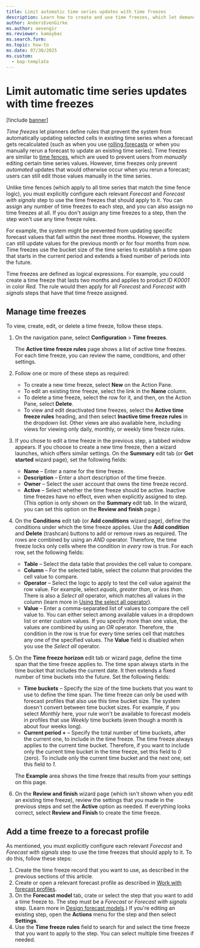 ```yaml
---
title: Limit automatic time series updates with time freezes
description: Learn how to create and use time freezes, which let demand planning managers define rules that prevent the system from automatically updating time series values that are associated with a specified time span.
author: AndersEvenGirke
ms.author: aevengir
ms.reviewer: kamaybac
ms.search.form: 
ms.topic: how-to
ms.date: 07/30/2025
ms.custom: 
  - bap-template
---
```


# Limit automatic time series updates with time freezes

[!include [banner](../includes/banner.md)]

*Time freezes* let planners define rules that prevent the system from automatically updating selected cells in existing time series when a forecast gets recalculated (such as when you use [rolling forecasts](rolling-forecasts.md) or when you manually rerun a forecast to update an existing time series). Time freezes are similar to [time fences](time-fences.md), which are used to prevent users from *manually* editing certain time series values. However, time freezes only prevent *automated* updates that would otherwise occur when you rerun a forecast; users can still edit those values manually in the time series.

Unlike time fences (which apply to all time series that match the time fence logic), you must explicitly configure each relevant *Forecast* and *Forecast with signals* step to use the time freezes that should apply to it. You can assign any number of time freezes to each step, and you can also assign no time freezes at all. If you don't assign any time freezes to a step, then the step won't use any time freeze rules.

For example, the system might be prevented from updating specific forecast values that fall within the next three months. However, the system can still update values for the previous month or for four months from now. Time freezes use the bucket size of the time series to establish a time span that starts in the current period and extends a fixed number of periods into the future.

Time freezes are defined as logical expressions. For example, you could create a time freeze that lasts two months and applies to product ID *K0001* in color *Red*. The rule would then apply for all *Forecast* and *Forecast with signals* steps that have that time freeze assigned.

## Manage time freezes

To view, create, edit, or delete a time freeze, follow these steps.

1. On the navigation pane, select **Configuration** \> **Time freezes**.

    The **Active time freeze rules** page shows a list of active time freezes. For each time freeze, you can review the name, conditions, and other settings.

1. Follow one or more of these steps as required:

    - To create a new time freeze, select **New** on the Action Pane.
    - To edit an existing time freeze, select the link in the **Name** column.
    - To delete a time freeze, select the row for it, and then, on the Action Pane, select **Delete**.
    - To view and edit deactivated time freezes, select the **Active time freeze rules** heading, and then select **Inactive time freeze rules** in the dropdown list. Other views are also available here, including views for viewing only daily, monthly, or weekly time freeze rules.

1. If you chose to edit a time freeze in the previous step, a tabbed window appears. If you choose to create a new time freeze, then a wizard launches, which offers similar settings. On the **Summary** edit tab (or **Get started** wizard page), set the following fields:

    - **Name** – Enter a name for the time freeze.
    - **Description** – Enter a short description of the time freeze.
    - **Owner** – Select the user account that owns the time freeze record.
    - **Active** – Select whether the time freeze should be active. Inactive time freezes have no effect, even when explicitly assigned to step. (This option is only shown on the **Summary** edit tab. In the wizard, you can set this option on the **Review and finish** page.)

1. On the **Conditions** edit tab (or **Add conditions** wizard page), define the conditions under which the time freeze applies. Use the **Add condition** and **Delete** (trashcan) buttons to add or remove rows as required. The rows are combined by using an *AND* operator. Therefore, the time freeze locks only cells where the condition in *every* row is true. For each row, set the following fields:

    - **Table** – Select the data table that provides the cell value to compare.
    - **Column** – For the selected table, select the column that provides the cell value to compare.
    - **Operator** – Select the logic to apply to test the cell value against the row value. For example, select *equals*, *greater than*, or *less than*. There is also a *Select all* operator, which matches all values in the column (learn more in [Using the select all operator](time-fences.md#select-all)).
    - **Value** – Enter a comma-separated list of values to compare the cell value to. You can either select among available values in a dropdown list or enter custom values. If you specify more than one value, the values are combined by using an *OR* operator. Therefore, the condition in the row is true for every time series cell that matches any one of the specified values. The **Value** field is disabled when you use the *Select all* operator.

1. On the **Time freeze horizon** edit tab or wizard page, define the time span that the time freeze applies to. The time span always starts in the time bucket that includes the current date. It then extends a fixed number of time buckets into the future. Set the following fields:

    - **Time buckets** – Specify the size of the time buckets that you want to use to define the time span. The time freeze can only be used with forecast profiles that also use this time bucket size. The system doesn't convert between time bucket sizes. For example, if you select *Monthly* here, your rule won't be available to forecast models in profiles that use *Weekly* time buckets (even though a month is about four weeks long).
    - **Current period +** – Specify the total number of time buckets, after the current one, to include in the time freeze. The time freeze always applies to the current time bucket. Therefore, if you want to include only the current time bucket in the time freeze, set this field to *0* (zero). To include only the current time bucket and the next one, set this field to *1*.

    The **Example** area shows the time freeze that results from your settings on this page.

1. On the **Review and finish** wizard page (which isn't shown when you edit an existing time freeze), review the settings that you made in the previous steps and set the **Active** option as needed. If everything looks correct, select **Review and Finish** to create the time freeze.

## Add a time freeze to a forecast profile

As mentioned, you must explicitly configure each relevant *Forecast* and *Forecast with signals* step to use the time freezes that should apply to it. To do this, follow these steps:

1. Create the time freeze record that you want to use, as described in the previous sections of this article.
1. Create or open a relevant forecast profile as described in [Work with forecast profiles](forecast-profiles.md).
1. On the **Forecast model** tab, crate or select the step that you want to add a time freeze to. The step must be a *Forecast* or *Forecast with signals* step. (Learn more in [Design forecast models](design-forecast-models.md).) If you're editing an existing step, open the **Actions** menu for the step and then select **Settings**.
1. Use the **Time freeze rules** field to search for and select the time freeze that you want to apply to the step. You can select multiple time freezes if needed.
